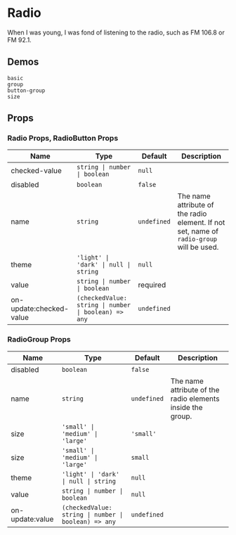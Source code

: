 # Radio
<!--single-column-->
When I was young, I was fond of listening to the radio, such as FM 106.8 or FM 92.1.
## Demos
```demo
basic
group
button-group
size
```

## Props
### Radio Props, RadioButton Props
|Name|Type|Default|Description|
|-|-|-|-|
|checked-value|`string \| number \| boolean`|`null`||
|disabled|`boolean`|`false`||
|name|`string`|`undefined`|The name attribute of the radio element. If not set, name of `radio-group` will be used.|
|theme|`'light' \| 'dark' \| null \| string`|`null`||
|value|`string \| number \| boolean`|required||
|on-update:checked-value|`(checkedValue: string \| number \| boolean) => any`|`undefined`||

### RadioGroup Props
|Name|Type|Default|Description|
|-|-|-|-|
|disabled|`boolean`|`false`||
|name|`string`|`undefined`|The name attribute of the radio elements inside the group.|
|size|`'small' \| 'medium' \| 'large'`|`'small'`||
|size|`'small' \| 'medium' \| 'large'`|`small`||
|theme|`'light' \| 'dark' \| null \| string`|`null`||
|value|`string \| number \| boolean`|`null`||
|on-update:value|`(checkedValue: string \| number \| boolean) => any`|`undefined`||